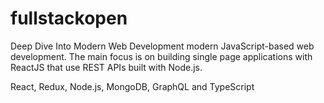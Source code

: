 # fullstackopen
Deep Dive Into Modern Web Development
modern JavaScript-based web development. The main focus is on building single page applications with ReactJS that use REST APIs built with Node.js.

React, Redux, Node.js, MongoDB, GraphQL and TypeScript

